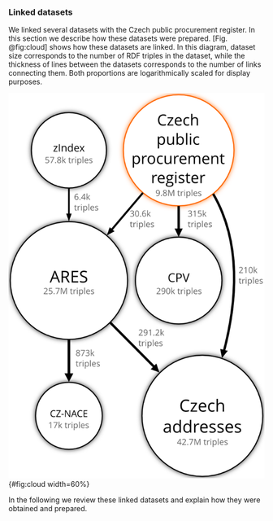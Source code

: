 ### Linked datasets

We linked several datasets with the Czech public procurement register.
In this section we describe how these datasets were prepared.
[Fig. @fig:cloud] shows how these datasets are linked.
In this diagram, dataset size corresponds to the number of RDF triples in the dataset, while the thickness of lines between the datasets corresponds to the number of links connecting them.
Both proportions are logarithmically scaled for display purposes.

![Czech public procurement linked data cloud](resources/img/public_procurement_cloud.png){#fig:cloud width=60%}

In the following we review these linked datasets and explain how they were obtained and prepared.
